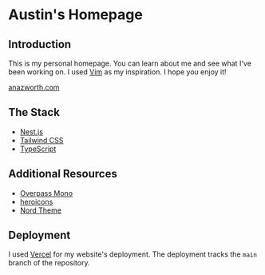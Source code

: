 # Austin's Homepage

## Introduction

This is my personal homepage. You can learn about me and see what I've been working on.
I used [Vim](https://www.vim.org) as my inspiration. I hope you enjoy it!

[anazworth.com](https://www.anazworth.com)

## The Stack
- [Nest.js](https://nextjs.org)
- [Tailwind CSS](https://tailwindcss.com)
- [TypeScript](https://www.typescriptlang.org)

## Additional Resources
- [Overpass Mono](https://overpassfont.org)
- [heroicons](https://heroicons.com)
- [Nord Theme](https://nordtheme.com)

## Deployment

I used [Vercel](https://vercel.com) for my website's deployment.
The deployment tracks the ```main``` branch of the repository.

